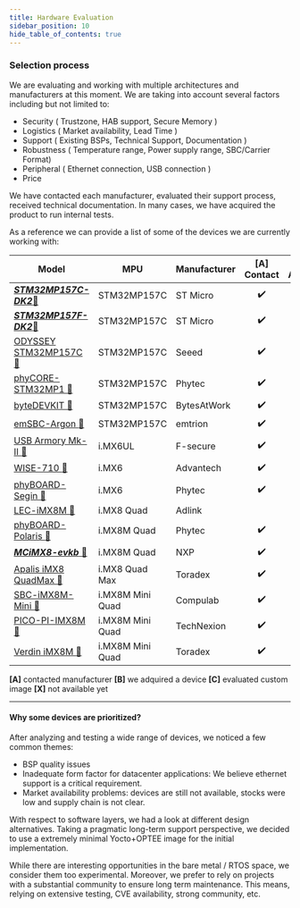 ```yaml
---
title: Hardware Evaluation
sidebar_position: 10
hide_table_of_contents: true
---
```


### Selection process

We are evaluating and working with multiple architectures and manufacturers at this moment. We are taking into account several factors including but not limited to:

-   Security ( Trustzone, HAB support, Secure Memory )
-   Logistics ( Market availability, Lead Time )
-   Support ( Existing BSPs, Technical Support, Documentation )
-   Robustness ( Temperature range, Power supply range, SBC/Carrier Format)
-   Peripheral ( Ethernet connection, USB connection )
-   Price

We have contacted each manufacturer, evaluated their support process, received technical documentation. In many cases, we have acquired the product to run internal tests.

As a reference we can provide a list of some of the devices we are currently working with:

| Model                             | MPU              | Manufacturer |    [A] Contact     |    [B] Acquired    |   [C] Evaluated    |      [D] N/A       |
| --------------------------------- | ---------------- | ------------ | :----------------: | :----------------: | :----------------: | :----------------: |
| [**_STM32MP157C-DK2_**:link:][1]  | STM32MP157C      | ST Micro     | :heavy_check_mark: | :heavy_check_mark: | :heavy_check_mark: |                    |
| [**_STM32MP157F-DK2_**:link:][16] | STM32MP157C      | ST Micro     | :heavy_check_mark: | :heavy_check_mark: | :heavy_check_mark: |                    |
| [ODYSSEY STM32MP157C :link:][2]   | STM32MP157C      | Seeed        | :heavy_check_mark: |                    |                    | :heavy_check_mark: |
| [phyCORE-STM32MP1 :link:][3]      | STM32MP157C      | Phytec       | :heavy_check_mark: |                    |                    | :heavy_check_mark: |
| [byteDEVKIT :link:][4]            | STM32MP157C      | BytesAtWork  | :heavy_check_mark: | :heavy_check_mark: | :heavy_check_mark: |                    |
| [emSBC-Argon :link:][5]           | STM32MP157C      | emtrion      | :heavy_check_mark: |                    |                    | :heavy_check_mark: |
| [USB Armory Mk-II :link:][6]      | i.MX6UL          | F-secure     | :heavy_check_mark: | :heavy_check_mark: | :heavy_check_mark: |                    |
| [WISE-710 :link:][7]              | i.MX6            | Advantech    | :heavy_check_mark: | :heavy_check_mark: | :heavy_check_mark: |                    |
| [phyBOARD-Segin :link:][8]        | i.MX6            | Phytec       | :heavy_check_mark: |                    |                    | :heavy_check_mark: |
| [LEC-iMX8M :link:][13]            | i.MX8 Quad       | Adlink       |                    |                    |                    |                    |
| [phyBOARD-Polaris :link:][9]      | i.MX8M Quad      | Phytec       | :heavy_check_mark: |                    |                    | :heavy_check_mark: |
| [**_MCiMX8-evkb_** :link:][11]    | i.MX8M Quad      | NXP          | :heavy_check_mark: | :heavy_check_mark: | :heavy_check_mark: |                    |
| [Apalis iMX8 QuadMax :link:][10]  | i.MX8 Quad Max   | Toradex      | :heavy_check_mark: | :heavy_check_mark: | :heavy_check_mark: |                    |
| [SBC-iMX8M-Mini :link:][12]       | i.MX8M Mini Quad | Compulab     | :heavy_check_mark: | :heavy_check_mark: | :heavy_check_mark: |                    |
| [PICO-PI-IMX8M :link:][14]        | i.MX8M Mini Quad | TechNexion   | :heavy_check_mark: | :heavy_check_mark: | :heavy_check_mark: |                    |
| [Verdin iMX8M :link:][15]         | i.MX8M Mini Quad | Toradex      | :heavy_check_mark: |                    | :heavy_check_mark: | :heavy_check_mark: |

**[A]** contacted manufacturer
**[B]** we adquired a device
**[C]** evaluated custom image
**[X]** not available yet

---

[1]: https://www.st.com/en/evaluation-tools/stm32mp157c-dk2.html
[16]: https://www.st.com/en/evaluation-tools/stm32mp157f-dk2.html
[2]: http://wiki.seeedstudio.com/ODYSSEY-STM32MP157C/
[3]: https://www.phytec.eu/products/st/stm32mp1/
[4]: https://www.bytesatwork.io/produkt/bytedevkit-stm32mp1/
[5]: https://www.emtrion.de/en/details_products-accessoires/emsbc-argon-single-board-computer.html
[6]: https://inversepath.com/usbarmory.html
[7]: https://advdownload.advantech.com/productfile/PIS/WISE-710/file/WISE-710_DS20191213102415.pdf
[8]: https://www.phytec.de/produkt/single-board-computer/phyboard-segin/
[9]: https://www.phytec.de/produkt/single-board-computer/phyboard-polaris/
[10]: https://www.toradex.com/de/computer-on-modules/apalis-arm-family/nxp-imx-8
[11]: https://www.nxp.com/design/development-boards/i-mx-evaluation-and-development-boards/evaluation-kit-for-the-i-mx-8m-applications-processor:MCIMX8M-EVK
[12]: https://www.compulab.com/products/sbcs/sbc-imx8m-mini-nxp-i-mx8m-mini-single-board-computer/#specs
[13]: https://www.adlinktech.com/Products/Computer_on_Modules/SMARC/LEC-iMX8M?lang=en
[14]: https://shop.technexion.com/pico-pi-imx8m-mini.html
[15]: https://www.toradex.com/computer-on-modules/verdin-arm-family/nxp-imx-8m-mini-nano

#### Why some devices are prioritized?

After analyzing and testing a wide range of devices, we noticed a few common themes:

-   BSP quality issues
-   Inadequate form factor for datacenter applications: We believe ethernet support is a critical requirement.
-   Market availability problems: devices are still not available, stocks were low and supply chain is not clear.

With respect to software layers, we had a look at different design alternatives. Taking a pragmatic long-term support perspective, we decided to use a extremely minimal Yocto+OPTEE image for the initial implementation.

While there are interesting opportunities in the bare metal / RTOS space, we consider them too experimental. Moreover, we prefer to rely on projects with a substantial community to ensure long term maintenance. This means, relying on extensive testing, CVE availability, strong community, etc.
